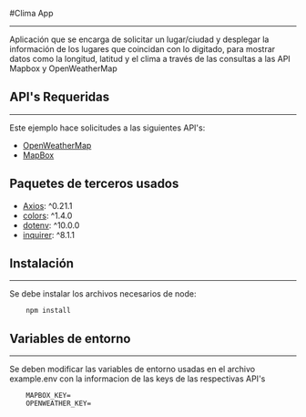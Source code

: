 #Clima App
***
Aplicación que se encarga de solicitar un lugar/ciudad y desplegar 
la información de los lugares que coincidan con lo digitado, para mostrar
datos como la longitud, latitud y el clima a través de las consultas a las
API Mapbox y OpenWeatherMap

## API's Requeridas
***
Este ejemplo hace solicitudes a las siguientes API's:
* [OpenWeatherMap](https://openweathermap.org/api)
* [MapBox](https://api.mapbox.com)

## Paquetes de terceros usados
* [Axios](https://www.npmjs.com/package/axios):    ^0.21.1
* [colors](https://www.npmjs.com/package/colors): ^1.4.0
* [dotenv](https://www.npmjs.com/package/dotenv): ^10.0.0
* [inquirer](https://www.npmjs.com/package/inquirer): ^8.1.1

## Instalación
****
Se debe instalar los archivos necesarios de node:

```
    npm install
```

## Variables de entorno 
****
Se deben modificar las variables de entorno usadas en el archivo
example.env con la informacion de las keys de las respectivas API's

```
    MAPBOX_KEY=
    OPENWEATHER_KEY=
```

